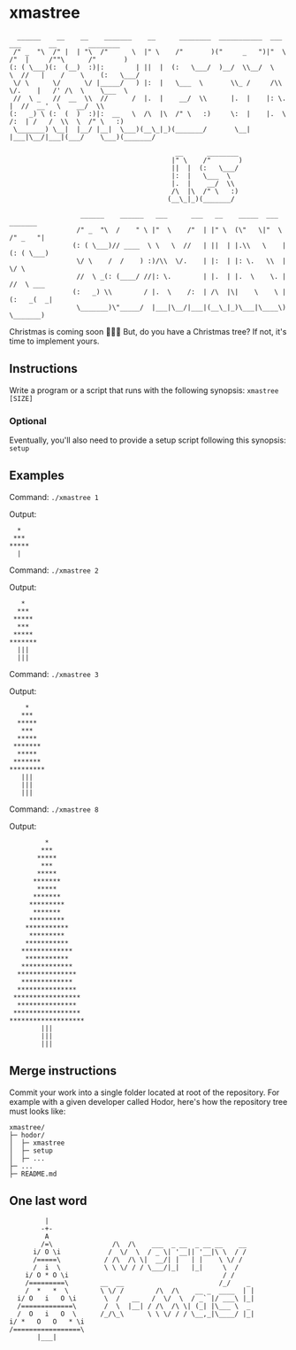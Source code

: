 
# xmastree
```
  ______    __    __    _______    __      ________  ___________  ___      ___       __        ________  
 /" _  "\  /" |  | "\  /"      \  |" \    /"       )("     _   ")|"  \    /"  |     /""\      /"       ) 
(: ( \___)(:  (__)  :)|:        | ||  |  (:   \___/  )__/  \\__/  \   \  //   |    /    \    (:   \___/  
 \/ \      \/      \/ |_____/   ) |:  |   \___  \       \\_ /     /\\  \/.    |   /' /\  \    \___  \    
 //  \ _   //  __  \\  //      /  |.  |    __/  \\      |.  |    |: \.        |  //  __'  \    __/  \\   
(:   _) \ (:  (  )  :)|:  __   \  /\  |\  /" \   :)     \:  |    |.  \    /:  | /   /  \\  \  /" \   :)  
 \_______) \__|  |__/ |__|  \___)(__\_|_)(_______/       \__|    |___|\__/|___|(___/    \___)(_______/   
                                                                                                         
                                          __      ________                                               
                                         |" \    /"       )                                              
                                         ||  |  (:   \___/                                               
                                         |:  |   \___  \                                                 
                                         |.  |    __/  \\                                                
                                         /\  |\  /" \   :)                                               
                                        (__\_|_)(_______/                                                
                                                                                                         
                  ______    ______   ___      ___   __    _____  ___    _______                          
                 /" _  "\  /    " \ |"  \    /"  | |" \  (\"   \|"  \  /" _   "|                         
                (: ( \___)// ____  \ \   \  //   | ||  | |.\\   \    |(: ( \___)                         
                 \/ \    /  /    ) :)/\\  \/.    | |:  | |: \.   \\  | \/ \                              
                 //  \ _(: (____/ //|: \.        | |.  | |.  \    \. | //  \ ___                         
                (:   _) \\        / |.  \    /:  | /\  |\|    \    \ |(:   _(  _|                        
                 \_______)\"_____/  |___|\__/|___|(__\_|_)\___|\____\) \_______)
```

Christmas is coming soon 🎄🎄🎄 But, do you have a Christmas tree?
If not, it's time to implement yours.

## Instructions
Write a program or a script that runs with the following synopsis:
`xmastree [SIZE]`

### Optional
Eventually, you'll also need to provide a setup script following this synopsis:
`setup`

## Examples
Command: `./xmastree 1`

Output:
```
  *
 ***
*****
  |
```

Command: `./xmastree 2`

Output:
```
   *
  ***
 *****
  ***
 *****
*******
  |||
  |||
```

Command: `./xmastree 3`

Output:
```
    *
   ***
  *****
   ***
  *****
 *******
  *****
 *******
*********
   |||
   |||
   |||
```

Command: `./xmastree 8`

Output:
```
         *
        ***
       *****
        ***
       *****
      *******
       *****
      *******
     *********
      *******
     *********
    ***********
     *********
    ***********
   *************
    ***********
   *************
  ***************
   *************
  ***************
 *****************
  ***************
 *****************
*******************
        |||
        |||
        |||
```

## Merge instructions
Commit your work into a single folder located at root of the repository.
For example with a given developer called Hodor, here's how the repository tree must looks like:

```
xmastree/
├─ hodor/
│  ├─ xmastree
│  ├─ setup
│  ├─ ...
├─ ...
├─ README.md
```

## One last word
```
         |
        -+-
         A
        /=\               /\  /\    ___  _ __  _ __ __    __
      i/ O \i            /  \/  \  / _ \| '__|| '__|\ \  / /
      /=====\           / /\  /\ \|  __/| |   | |    \ \/ /
      /  i  \           \ \ \/ / / \___/|_|   |_|     \  /
    i/ O * O \i                                       / /
    /=========\        __  __                        /_/    _
    /  *   *  \        \ \/ /        /\  /\    __ _  ____  | |
  i/ O   i   O \i       \  /   __   /  \/  \  / _` |/ ___\ |_|
  /=============\       /  \  |__| / /\  /\ \| (_| |\___ \  _
  /  O   i   O  \      /_/\_\      \ \ \/ / / \__,_|\____/ |_|
i/ *   O   O   * \i
/=================\
       |___|
```